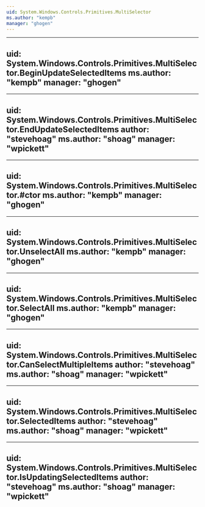 ```yaml
---
uid: System.Windows.Controls.Primitives.MultiSelector
ms.author: "kempb"
manager: "ghogen"
---
```


---
uid: System.Windows.Controls.Primitives.MultiSelector.BeginUpdateSelectedItems
ms.author: "kempb"
manager: "ghogen"
---

---
uid: System.Windows.Controls.Primitives.MultiSelector.EndUpdateSelectedItems
author: "stevehoag"
ms.author: "shoag"
manager: "wpickett"
---

---
uid: System.Windows.Controls.Primitives.MultiSelector.#ctor
ms.author: "kempb"
manager: "ghogen"
---

---
uid: System.Windows.Controls.Primitives.MultiSelector.UnselectAll
ms.author: "kempb"
manager: "ghogen"
---

---
uid: System.Windows.Controls.Primitives.MultiSelector.SelectAll
ms.author: "kempb"
manager: "ghogen"
---

---
uid: System.Windows.Controls.Primitives.MultiSelector.CanSelectMultipleItems
author: "stevehoag"
ms.author: "shoag"
manager: "wpickett"
---

---
uid: System.Windows.Controls.Primitives.MultiSelector.SelectedItems
author: "stevehoag"
ms.author: "shoag"
manager: "wpickett"
---

---
uid: System.Windows.Controls.Primitives.MultiSelector.IsUpdatingSelectedItems
author: "stevehoag"
ms.author: "shoag"
manager: "wpickett"
---
